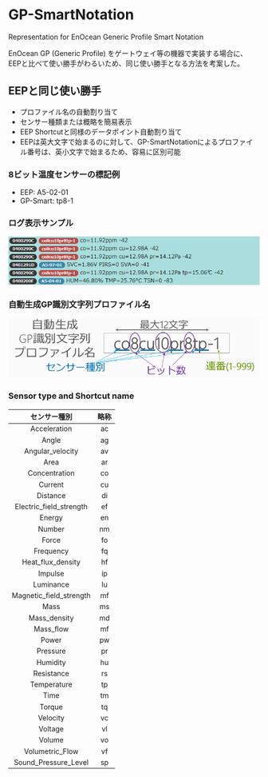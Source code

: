 # GP-SmartNotation

Representation for EnOcean Generic Profile Smart Notation

EnOcean GP (Generic Profile) をゲートウェイ等の機器で実装する場合に、EEPと比べて使い勝手がわるいため、同じ使い勝手となる方法を考案した。

## EEPと同じ使い勝手
- プロファイル名の自動割り当て
- センサー種類または概略を簡易表示
- EEP Shortcutと同様のデータポイント自動割り当て
- EEPは英大文字で始まるのに対して、GP-SmartNotationによるプロファイル番号は、英小文字で始まるため、容易に区別可能

### 8ビット温度センサーの標記例
- EEP: A5-02-01
- GP-Smart: tp8-1

### ログ表示サンプル 

![LogLineSample](Sample.png)

### 自動生成GP識別文字列プロファイル名

![ProfileString](profileString.png)

### Sensor type and Shortcut name

| センサー種別 | 略称 |
|:-:|:-:|
| Acceleration | ac |
| Angle | ag |
| Angular_velocity | av |
| Area | ar |
| Concentration | co |
| Current | cu |
| Distance | di |
| Electric_field_strength | ef |
| Energy | en |
| Number | nm |
| Force | fo |
| Frequency | fq |
| Heat_flux_density | hf |
| Impulse | ip |
| Luminance | lu |
| Magnetic_field_strength | mf |
| Mass | ms |
| Mass_density | md |
| Mass_flow | mf |
| Power | pw |
| Pressure | pr |
| Humidity | hu |
| Resistance | rs |
| Temperature | tp |
| Time | tm |
| Torque | tq |
| Velocity | vc |
| Voltage | vl |
| Volume | vo |
| Volumetric_Flow | vf |
| Sound_Pressure_Level | sp |


